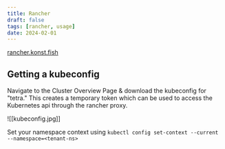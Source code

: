 ```yaml
---
title: Rancher
draft: false
tags: [rancher, usage]
date: 2024-02-01
---
```


<link rel="stylesheet" type='text/css' href="https://cdn.jsdelivr.net/gh/devicons/devicon@latest/devicon.min.css" />

<i class="devicon-rancher-original"></i>

[rancher.konst.fish](https://rancher.konst.fish)

## Getting a kubeconfig

Navigate to the Cluster Overview Page & download the kubeconfig for "tetra." This creates a temporary token which can be used to access the Kubernetes api through the rancher proxy.

![[kubeconfig.jpg]]

Set your namespace context using
`kubectl config set-context --current --namespace=<tenant-ns>`
